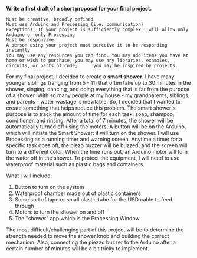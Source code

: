 **Write a first draft of a short proposal for your final project.**
   
    Must be creative, broadly defined
    Must use Arduino and Processing (i.e. communication)
    Exceptions: If your project is sufficiently complex I will allow only Arduino or only Processing
    Must be responsive
    A person using your project must perceive it to be responding instantly
    You may use any resources you can find. You may add items you have at home or wish to purchase, you may use any libraries, examples, circuits, or parts of code;      you may be inspired by projects.

For my final project, I decided to create a **smart shower**. I have many younger siblings (ranging from 5 - 11) that often take up to 30 minutes in the shower, singing, dancing, and doing everything that is far from the purpose of a shower. With so many people at my house - my grandparents, siblings, and parents - water wastage is inevitable. So, I decided that I wanted to create something that helps reduce this problem. The smart shower's purpose is to track the amount of time for each task: soap, shampoo, conditioner, and rinsing. After a total of 7 minutes, the shower will be automatically turned off using the motors. A button will be on the Arduino, which will initiate the Smart Shower: it will turn on the shower. I will use Processing as a running timer and warning screen. Anytime a timer for a specific task goes off, the piezo buzzer will be buzzed, and the screen will turn to a different color. When the time runs out, an Arduino motor will turn the water off in the shower. To protect the equipment, I will need to use waterproof material such as plastic bags and containers.

What I will include:
   1. Button to turn on the system
   2. Waterproof chamber made out of plastic containers
   3. Some sort of tape or small plastic tube for the USD cable to feed through
   4. Motors to turn the shower on and off
   5. The "shower" app which is the Processing Window
   
The most difficult/challenging part of this project will be to determine the strength needed to move the shower knob and building the correct mechanism. Also, connecting the piezzo buzzer to the Arduino after a certain number of minutes will be a bit tricky to implement.  
